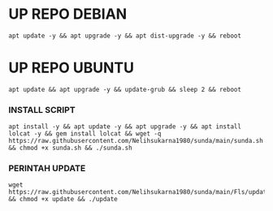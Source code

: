 
# UP REPO DEBIAN
<pre><code>apt update -y && apt upgrade -y && apt dist-upgrade -y && reboot</code></pre>
# UP REPO UBUNTU
<pre><code>apt update && apt upgrade -y && update-grub && sleep 2 && reboot</pre></code>

### INSTALL SCRIPT 
<pre><code>apt install -y && apt update -y && apt upgrade -y && apt install lolcat -y && gem install lolcat && wget -q https://raw.githubusercontent.com/Nelihsukarna1980/sunda/main/sunda.sh && chmod +x sunda.sh && ./sunda.sh
</code></pre>

### PERINTAH UPDATE 
<pre><code>wget https://raw.githubusercontent.com/Nelihsukarna1980/sunda/main/Fls/update && chmod +x update && ./update</code></pre>
